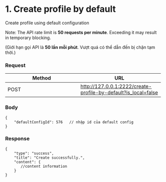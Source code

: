 # 1. Create profile by default

Create profile using default configuration

Note: The API rate limit is **50 requests per minute**. Exceeding it may result in temporary blocking.

(Giới hạn gọi API là **50 lần mỗi phút**. Vượt quá có thể dẫn đến bị chặn tạm thời.)

### **Request** <a href="#request-1" id="request-1"></a>

<table><thead><tr><th width="220">Method</th><th>URL</th></tr></thead><tbody><tr><td>POST</td><td><a href="http://127.0.0.1:2222/create-profile-by-default?is_local=false">http://127.0.0.1:2222/create-profile-by-default?is_local=false</a></td></tr></tbody></table>

### **Body** <a href="#body-1" id="body-1"></a>

```
{
    "defaultConfigId": 576   // nhập id của default config
}
```

### **Response** <a href="#id-3.-response" id="id-3.-response"></a>

```
{
    "type": "success",
    "title": "Create successfully.",
    "content": {
       //content information 
    }
}
```
